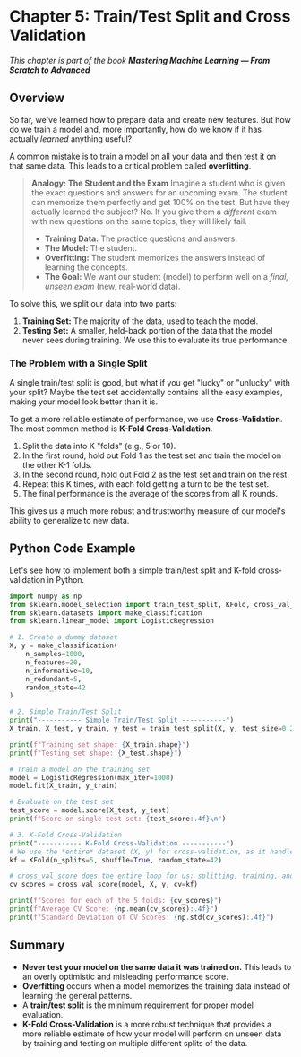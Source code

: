 # Chapter 5: Train/Test Split and Cross Validation

_This chapter is part of the book **Mastering Machine Learning — From Scratch to Advanced**_

## Overview

So far, we've learned how to prepare data and create new features. But how do we train a model and, more importantly, how do we know if it has actually *learned* anything useful?

A common mistake is to train a model on all your data and then test it on that same data. This leads to a critical problem called **overfitting**.

> **Analogy: The Student and the Exam**
> Imagine a student who is given the exact questions and answers for an upcoming exam. The student can memorize them perfectly and get 100% on the test. But have they actually learned the subject? No. If you give them a *different* exam with new questions on the same topics, they will likely fail.
>
> - **Training Data:** The practice questions and answers.
> - **The Model:** The student.
> - **Overfitting:** The student memorizes the answers instead of learning the concepts.
> - **The Goal:** We want our student (model) to perform well on a *final, unseen exam* (new, real-world data).

To solve this, we split our data into two parts:
1.  **Training Set:** The majority of the data, used to teach the model.
2.  **Testing Set:** A smaller, held-back portion of the data that the model never sees during training. We use this to evaluate its true performance.

### The Problem with a Single Split

A single train/test split is good, but what if you get "lucky" or "unlucky" with your split? Maybe the test set accidentally contains all the easy examples, making your model look better than it is.

To get a more reliable estimate of performance, we use **Cross-Validation**. The most common method is **K-Fold Cross-Validation**.

1.  Split the data into K "folds" (e.g., 5 or 10).
2.  In the first round, hold out Fold 1 as the test set and train the model on the other K-1 folds.
3.  In the second round, hold out Fold 2 as the test set and train on the rest.
4.  Repeat this K times, with each fold getting a turn to be the test set.
5.  The final performance is the average of the scores from all K rounds.

This gives us a much more robust and trustworthy measure of our model's ability to generalize to new data.

## Python Code Example

Let's see how to implement both a simple train/test split and K-fold cross-validation in Python.

```python
import numpy as np
from sklearn.model_selection import train_test_split, KFold, cross_val_score
from sklearn.datasets import make_classification
from sklearn.linear_model import LogisticRegression

# 1. Create a dummy dataset
X, y = make_classification(
    n_samples=1000,
    n_features=20,
    n_informative=10,
    n_redundant=5,
    random_state=42
)

# 2. Simple Train/Test Split
print("----------- Simple Train/Test Split -----------")
X_train, X_test, y_train, y_test = train_test_split(X, y, test_size=0.2, random_state=42)

print(f"Training set shape: {X_train.shape}")
print(f"Testing set shape: {X_test.shape}")

# Train a model on the training set
model = LogisticRegression(max_iter=1000)
model.fit(X_train, y_train)

# Evaluate on the test set
test_score = model.score(X_test, y_test)
print(f"Score on single test set: {test_score:.4f}\n")

# 3. K-Fold Cross-Validation
print("----------- K-Fold Cross-Validation -----------")
# We use the *entire* dataset (X, y) for cross-validation, as it handles its own splits.
kf = KFold(n_splits=5, shuffle=True, random_state=42)

# cross_val_score does the entire loop for us: splitting, training, and scoring.
cv_scores = cross_val_score(model, X, y, cv=kf)

print(f"Scores for each of the 5 folds: {cv_scores}")
print(f"Average CV Score: {np.mean(cv_scores):.4f}")
print(f"Standard Deviation of CV Scores: {np.std(cv_scores):.4f}")
```

## Summary

- **Never test your model on the same data it was trained on.** This leads to an overly optimistic and misleading performance score.
- **Overfitting** occurs when a model memorizes the training data instead of learning the general patterns.
- A **train/test split** is the minimum requirement for proper model evaluation.
- **K-Fold Cross-Validation** is a more robust technique that provides a more reliable estimate of how your model will perform on unseen data by training and testing on multiple different splits of the data.